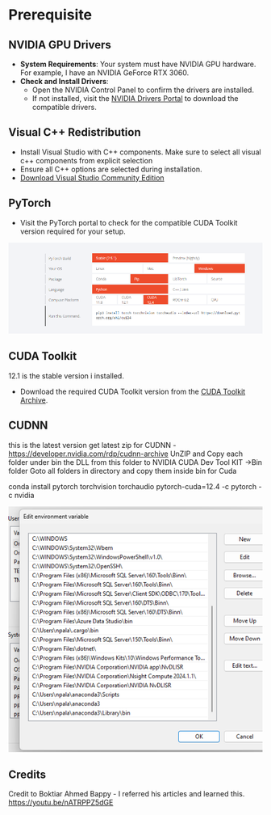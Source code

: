 # Prerequisite

## NVIDIA GPU Drivers

- **System Requirements**: Your system must have NVIDIA GPU hardware. For example, I have an NVIDIA GeForce RTX 3060.
- **Check and Install Drivers**:
  - Open the NVIDIA Control Panel to confirm the drivers are installed.
  - If not installed, visit the [NVIDIA Drivers Portal](https://www.nvidia.com/Download/index.aspx) to download the compatible drivers.

## Visual C++ Redistribution

- Install Visual Studio with C++ components.
  Make sure to select all visual c++ components from explicit selection
- Ensure all C++ options are selected during installation.
- [Download Visual Studio Community Edition](https://visualstudio.microsoft.com/vs/community/)

## PyTorch

- Visit the PyTorch portal to check for the compatible CUDA Toolkit version required for your setup.

![Pytorch ](image.png)


## CUDA Toolkit
12.1 is the stable version i installed. 
- Download the required CUDA Toolkit version from the [CUDA Toolkit Archive](https://developer.nvidia.com/cuda-toolkit-archive).

## CUDNN
this is the latest version 
get latest zip for CUDNN - https://developer.nvidia.com/rdp/cudnn-archive 
UnZIP and Copy each folder under bin the DLL from this folder to NVIDIA CUDA Dev Tool KIT ->Bin folder 
Goto all folders in directory and copy them inside bin for Cuda

conda install pytorch torchvision torchaudio pytorch-cuda=12.4 -c pytorch -c nvidia

![alt text](image-1.png)

## Credits
Credit to Boktiar Ahmed Bappy - I referred his articles and learned this. 
https://youtu.be/nATRPPZ5dGE 